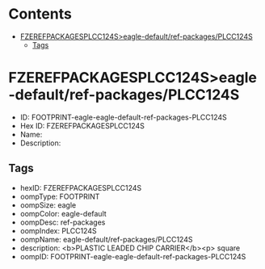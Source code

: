



Contents
========

* [FZEREFPACKAGESPLCC124S>eagle-default/ref-packages/PLCC124S](#fzerefpackagesplcc124seagle-defaultref-packagesplcc124s)
	* [Tags](#tags)

# FZEREFPACKAGESPLCC124S>eagle-default/ref-packages/PLCC124S

- ID: FOOTPRINT-eagle-eagle-default-ref-packages-PLCC124S
- Hex ID: FZEREFPACKAGESPLCC124S
- Name: 
- Description: 

## Tags

- hexID: FZEREFPACKAGESPLCC124S
- oompType: FOOTPRINT
- oompSize: eagle
- oompColor: eagle-default
- oompDesc: ref-packages
- oompIndex: PLCC124S
- oompName: eagle-default/ref-packages/PLCC124S
- description: &lt;b&gt;PLASTIC LEADED CHIP CARRIER&lt;/b&gt;&lt;p&gt;&#xD;
square
- oompID: FOOTPRINT-eagle-eagle-default-ref-packages-PLCC124S
